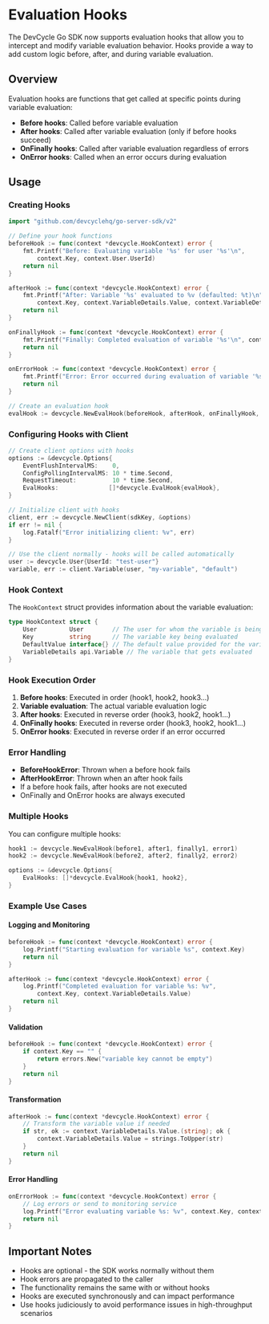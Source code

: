 # Evaluation Hooks

The DevCycle Go SDK now supports evaluation hooks that allow you to intercept and modify variable evaluation behavior. Hooks provide a way to add custom logic before, after, and during variable evaluation.

## Overview

Evaluation hooks are functions that get called at specific points during variable evaluation:

- **Before hooks**: Called before variable evaluation
- **After hooks**: Called after variable evaluation (only if before hooks succeed)
- **OnFinally hooks**: Called after variable evaluation regardless of errors
- **OnError hooks**: Called when an error occurs during evaluation

## Usage

### Creating Hooks

```go
import "github.com/devcyclehq/go-server-sdk/v2"

// Define your hook functions
beforeHook := func(context *devcycle.HookContext) error {
    fmt.Printf("Before: Evaluating variable '%s' for user '%s'\n",
        context.Key, context.User.UserId)
    return nil
}

afterHook := func(context *devcycle.HookContext) error {
    fmt.Printf("After: Variable '%s' evaluated to %v (defaulted: %t)\n",
        context.Key, context.VariableDetails.Value, context.VariableDetails.IsDefaulted)
    return nil
}

onFinallyHook := func(context *devcycle.HookContext) error {
    fmt.Printf("Finally: Completed evaluation of variable '%s'\n", context.Key)
    return nil
}

onErrorHook := func(context *devcycle.HookContext) error {
    fmt.Printf("Error: Error occurred during evaluation of variable '%s'\n", context.Key)
    return nil
}

// Create an evaluation hook
evalHook := devcycle.NewEvalHook(beforeHook, afterHook, onFinallyHook, onErrorHook)
```

### Configuring Hooks with Client

```go
// Create client options with hooks
options := &devcycle.Options{
    EventFlushIntervalMS:    0,
    ConfigPollingIntervalMS: 10 * time.Second,
    RequestTimeout:          10 * time.Second,
    EvalHooks:              []*devcycle.EvalHook{evalHook},
}

// Initialize client with hooks
client, err := devcycle.NewClient(sdkKey, &options)
if err != nil {
    log.Fatalf("Error initializing client: %v", err)
}

// Use the client normally - hooks will be called automatically
user := devcycle.User{UserId: "test-user"}
variable, err := client.Variable(user, "my-variable", "default")
```

### Hook Context

The `HookContext` struct provides information about the variable evaluation:

```go
type HookContext struct {
    User         User        // The user for whom the variable is being evaluated
    Key          string      // The variable key being evaluated
    DefaultValue interface{} // The default value provided for the variable
    VariableDetails api.Variable // The variable that gets evaluated
}
```

### Hook Execution Order

1. **Before hooks**: Executed in order (hook1, hook2, hook3...)
2. **Variable evaluation**: The actual variable evaluation logic
3. **After hooks**: Executed in reverse order (hook3, hook2, hook1...)
4. **OnFinally hooks**: Executed in reverse order (hook3, hook2, hook1...)
5. **OnError hooks**: Executed in reverse order if an error occurred

### Error Handling

- **BeforeHookError**: Thrown when a before hook fails
- **AfterHookError**: Thrown when an after hook fails
- If a before hook fails, after hooks are not executed
- OnFinally and OnError hooks are always executed

### Multiple Hooks

You can configure multiple hooks:

```go
hook1 := devcycle.NewEvalHook(before1, after1, finally1, error1)
hook2 := devcycle.NewEvalHook(before2, after2, finally2, error2)

options := &devcycle.Options{
    EvalHooks: []*devcycle.EvalHook{hook1, hook2},
}
```

### Example Use Cases

#### Logging and Monitoring

```go
beforeHook := func(context *devcycle.HookContext) error {
    log.Printf("Starting evaluation for variable %s", context.Key)
    return nil
}

afterHook := func(context *devcycle.HookContext) error {
    log.Printf("Completed evaluation for variable %s: %v",
        context.Key, context.VariableDetails.Value)
    return nil
}
```

#### Validation

```go
beforeHook := func(context *devcycle.HookContext) error {
    if context.Key == "" {
        return errors.New("variable key cannot be empty")
    }
    return nil
}
```

#### Transformation

```go
afterHook := func(context *devcycle.HookContext) error {
    // Transform the variable value if needed
    if str, ok := context.VariableDetails.Value.(string); ok {
        context.VariableDetails.Value = strings.ToUpper(str)
    }
    return nil
}
```

#### Error Handling

```go
onErrorHook := func(context *devcycle.HookContext) error {
    // Log errors or send to monitoring service
    log.Printf("Error evaluating variable %s: %v", context.Key, context.VariableDetails.Value)
    return nil
}
```

## Important Notes

- Hooks are optional - the SDK works normally without them
- Hook errors are propagated to the caller
- The functionality remains the same with or without hooks
- Hooks are executed synchronously and can impact performance
- Use hooks judiciously to avoid performance issues in high-throughput scenarios
